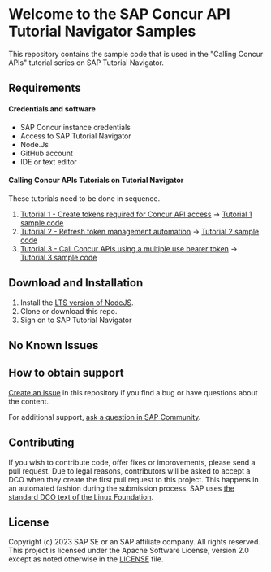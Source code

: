 <!-- # SAP-samples/repository-template
This default template for SAP Samples repositories includes files for README, LICENSE, and .reuse/dep5. All repositories on github.com/SAP-samples will be created based on this template.

# Containing Files

1. The LICENSE file:
In most cases, the license for SAP sample projects is `Apache 2.0`.

2. The .reuse/dep5 file: 
The [Reuse Tool](https://reuse.software/) must be used for your samples project. You can find the .reuse/dep5 in the project initial. Please replace the parts inside the single angle quotation marks < > by the specific information for your repository.

3. The README.md file (this file):
Please edit this file as it is the primary description file for your project. You can find some placeholder titles for sections below.
-->

# Welcome to the SAP Concur API Tutorial Navigator Samples
<!-- Title -->

<!--- Register repository https://api.reuse.software/register, then add REUSE badge:
[![REUSE status](https://api.reuse.software/badge/github.com/SAP-samples/REPO-NAME)](https://api.reuse.software/info/github.com/SAP-samples/REPO-NAME)
-->

This repository contains the sample code that is used in the "Calling Concur APIs" tutorial series on SAP Tutorial Navigator.
<!-- Please include SEO-friendly description -->

## Requirements

#### Credentials and software
 - SAP Concur instance credentials
 - Access to SAP Tutorial Navigator
 - Node.Js
 - GitHub account
 - IDE or text editor

#### Calling Concur APIs Tutorials on Tutorial Navigator

These tutorials need to be done in sequence.
1. [Tutorial 1 - Create tokens required for Concur API access](https://developers-qa-blue.wcms-nonprod.c.eu-de-2.cloud.sap/tutorials/concur-get-refresh-token.html) -> [Tutorial 1 sample code](https://github.com/SAP-samples/concur-api-samplecode/tree/main/SampleCode/Tutorial_1)
2. [Tutorial 2 - Refresh token management automation](https://developers-qa-blue.wcms-nonprod.c.eu-de-2.cloud.sap/tutorials/concur-refresh-token-management.html) -> [Tutorial 2 sample code](https://github.com/SAP-samples/concur-api-samplecode/tree/main/SampleCode/Tutorial_2)
3. [Tutorial 3 - Call Concur APIs using a multiple use bearer token](https://developers-qa-blue.wcms-nonprod.c.eu-de-2.cloud.sap/tutorials/concur-calling-apis.html) -> [Tutorial 3 sample code](https://github.com/SAP-samples/concur-api-samplecode/tree/main/SampleCode/Tutorial_3)


## Download and Installation
1. Install the [LTS version of NodeJS](https://nodejs.org/en/download).
2. Clone or download this repo.
3. Sign on to SAP Tutorial Navigator

## No Known Issues
<!-- You may simply state "No known issues. -->

## How to obtain support
[Create an issue](https://github.com/SAP-samples/<repository-name>/issues) in this repository if you find a bug or have questions about the content.
 
For additional support, [ask a question in SAP Community](https://answers.sap.com/questions/ask.html).

## Contributing
If you wish to contribute code, offer fixes or improvements, please send a pull request. Due to legal reasons, contributors will be asked to accept a DCO when they create the first pull request to this project. This happens in an automated fashion during the submission process. SAP uses [the standard DCO text of the Linux Foundation](https://developercertificate.org/).

## License
Copyright (c) 2023 SAP SE or an SAP affiliate company. All rights reserved. This project is licensed under the Apache Software License, version 2.0 except as noted otherwise in the [LICENSE](LICENSE) file.
